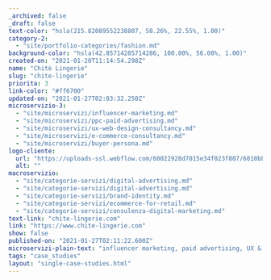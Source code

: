 ```yaml
---
_archived: false
_draft: false
text-color: "hsla(215.82089552238807, 58.26%, 22.55%, 1.00)"
category-2:
  - "site/portfolio-categories/fashion.md"
background-color: "hsla(42.85714285714286, 100.00%, 56.08%, 1.00)"
created-on: "2021-01-20T11:14:54.298Z"
name: "Chitè Lingerie"
slug: "chite-lingerie"
priorita: 3
link-color: "#ff6700"
updated-on: "2021-01-27T02:03:32.250Z"
microservizio-3:
  - "site/microservizi/influencer-marketing.md"
  - "site/microservizi/ppc-paid-advertising.md"
  - "site/microservizi/ux-web-design-consultancy.md"
  - "site/microservizi/e-commerce-consultancy.md"
  - "site/microservizi/buyer-persona.md"
logo-cliente:
  url: "https://uploads-ssl.webflow.com/60022928d7015e34f023f807/6010bb93c4207c0ad6015a3b_6008107d31dbbeb698600f04_chite-lingerie.png"
  alt: ""
macroservizio:
  - "site/categorie-servizi/digital-advertising.md"
  - "site/categorie-servizi/digital-advertising.md"
  - "site/categorie-servizi/brand-identity.md"
  - "site/categorie-servizi/ecommerce-for-retail.md"
  - "site/categorie-servizi/consulenza-digital-marketing.md"
text-link: "chite-lingerie.com"
link: "https://www.chite-lingerie.com"
show: false
published-on: "2021-01-27T02:11:22.600Z"
microservizi-plain-text: "influencer marketing, paid advertising, UX & web design, e-commerce consultancy, buyer persona consultancy"
tags: "case_studies"
layout: "single-case-studies.html"
---
```



